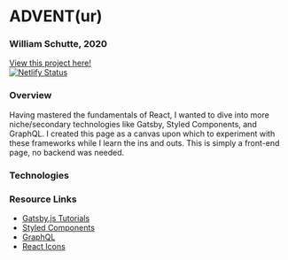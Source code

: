 # ADVENT(ur)
### William Schutte, 2020
[View this project here!](https://wonderful-boyd-e49e91.netlify.app/)  
[![Netlify Status](https://api.netlify.com/api/v1/badges/61a8f278-d1ce-4d0f-944a-cdde00c48e42/deploy-status)](https://app.netlify.com/sites/wonderful-boyd-e49e91/deploys)  

### Overview
Having mastered the fundamentals of React, I wanted to dive into more niche/secondary technologies like Gatsby, Styled Components,
and GraphQL. I created this page as a canvas upon which to experiment with these frameworks while I learn the ins and outs. 
This is simply a front-end page, no backend was needed.

### Technologies

### Resource Links
* [Gatsby.js Tutorials](https://www.gatsbyjs.com/tutorial/)
* [Styled Components](https://styled-components.com/docs/basics#getting-started)
* [GraphQL](https://graphql.org/learn/)
* [React Icons](https://react-icons.github.io/)
